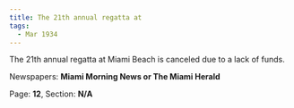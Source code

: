 ```yaml
---  
title: The 21th annual regatta at  
tags:  
  - Mar 1934  
---  
```

  
The 21th annual regatta at Miami Beach is canceled due to a lack of funds.  
  
Newspapers: **Miami Morning News or The Miami Herald**  
  
Page: **12**, Section: **N/A** 
